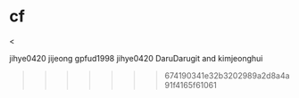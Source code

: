 # cf
<


jihye0420
jijeong
gpfud1998
jihye0420
DaruDarugit
and kimjeonghui
>>>>>>> 674190341e32b3202989a2d8a4a91f4165f61061
